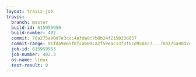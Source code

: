 ```yaml
---
layout: travis-job
travis:
  branch: master
  build-id: 615959950
  build-number: 402
  commit: 70a275a90d7e3ccc4afda0c7b8b24f215833d857
  commit-range: 91fda9e65fbfcab00ca2f59eac13f3f6cd958ec7...70a275a90d7e3ccc4afda0c7b8b24f215833d857
  job-id: 615959953
  job-number: 402.3
  os-name: linux
  test-result: 0
---
```

